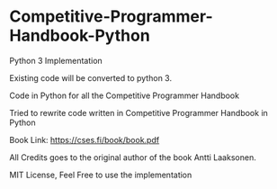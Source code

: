 # Competitive-Programmer-Handbook-Python


Python 3 Implementation

Existing code will be converted to python 3.

Code in Python for all the Competitive Programmer Handbook

Tried to rewrite code written in Competitive Programmer Handbook in Python

Book Link: https://cses.fi/book/book.pdf

All Credits goes to the original author of the book Antti Laaksonen.

MIT License, Feel Free to use the implementation

